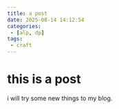 ```yaml
---
title: a post
date: 2025-08-14 14:12:54
categories:
 - [alp, dp]
tags:
 - craft
---
```

# this is a post 
i will try some new things to my blog.
